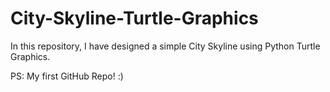 # City-Skyline-Turtle-Graphics

In this repository, I have designed a simple City Skyline using Python Turtle Graphics.

PS: My first GitHub Repo! :)
